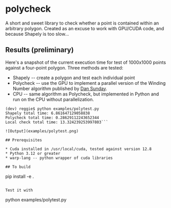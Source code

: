 # polycheck

A short and sweet library to check whether a point is contained within an arbitrary polygon.  Created as an excuse to work with GPU/CUDA
code, and because Shapely is too slow...

## Results (preliminary)

Here's a snapshot of the current execution time for test of 1000x1000 points against a four-point polygon.  Three methods are tested:
* Shapely -- create a polygon and test each individual point
* Polycheck -- use the GPU to implement a parallel version of the Winding Number algorithm
  published by [Dan Sunday](https://en.wikipedia.org/wiki/Point_in_polygon).
* CPU -- same algorithm as Polycheck, but implemented in Python and run on the CPU without parallelization.

```
(dev) reggie$ python examples/polytest.py
Shapely total time: 6.861647129058838
Polycheck total time: 0.28629112243652344
Local check total time: 13.324239253997803```

![Output](examples/polytest.png)

## Prerequisites

* Cuda installed in /usr/local/cuda, tested against version 12.8
* Python 3.12 or greater
* warp-lang -- python wrapper of cuda libraries

## To build

```
pip install -e .
```

Test it with

```
python examples/polytest.py
```

